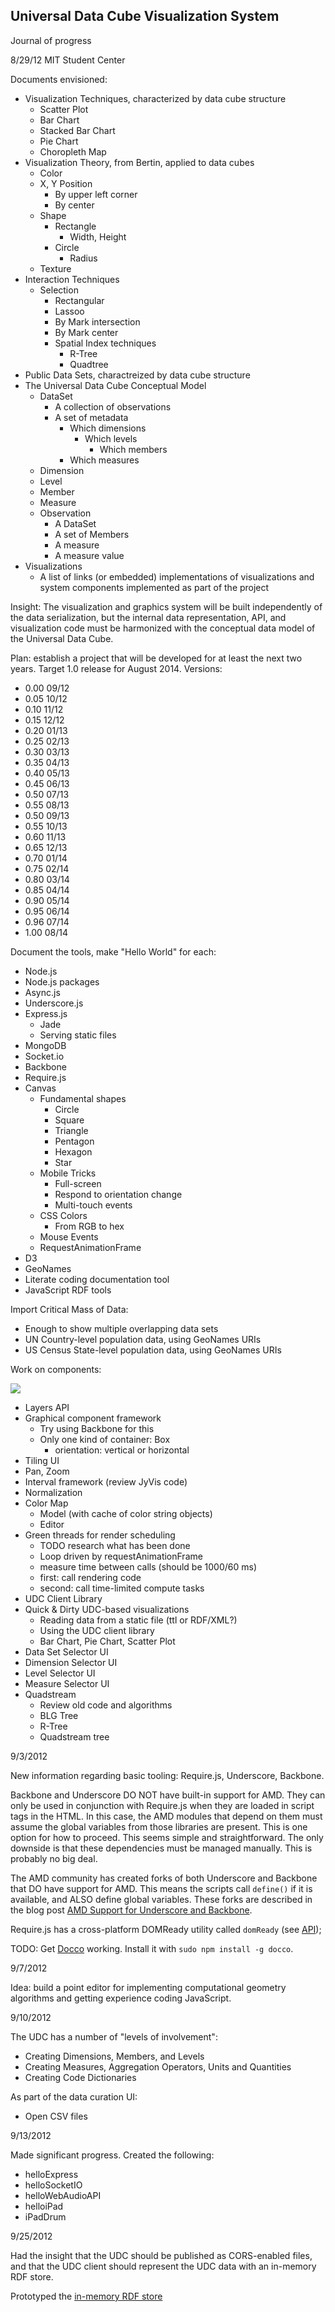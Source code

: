 Universal Data Cube Visualization System
----------------------------------------
Journal of progress

8/29/12
MIT Student Center

Documents envisioned:

 * Visualization Techniques, characterized by data cube structure
   * Scatter Plot
   * Bar Chart
   * Stacked Bar Chart
   * Pie Chart
   * Choropleth Map
 * Visualization Theory, from Bertin, applied to data cubes
   * Color
   * X, Y Position
     * By upper left corner
     * By center
   * Shape
     * Rectangle
       * Width, Height
     * Circle
       * Radius
   * Texture
 * Interaction Techniques
   * Selection
     * Rectangular
     * Lassoo
     * By Mark intersection
     * By Mark center
     * Spatial Index techniques
       * R-Tree
       * Quadtree
 * Public Data Sets, charactreized by data cube structure
 * The Universal Data Cube Conceptual Model
   * DataSet
     * A collection of observations
     * A set of metadata
       * Which dimensions
         * Which levels
           * Which members
       * Which measures
   * Dimension
   * Level
   * Member
   * Measure
   * Observation
     * A DataSet
     * A set of Members
     * A measure
     * A measure value
 * Visualizations
   * A list of links (or embedded) implementations of visualizations and system components implemented as part of the project

Insight: The visualization and graphics system will be built independently of the data serialization, but the internal data representation, API, and visualization code must be harmonized with the conceptual data model of the Universal Data Cube.

Plan: establish a project that will be developed for at least the next two years. Target 1.0 release for August 2014. Versions:

 * 0.00 09/12
 * 0.05 10/12
 * 0.10 11/12
 * 0.15 12/12
 * 0.20 01/13
 * 0.25 02/13
 * 0.30 03/13
 * 0.35 04/13
 * 0.40 05/13
 * 0.45 06/13
 * 0.50 07/13
 * 0.55 08/13
 * 0.50 09/13
 * 0.55 10/13
 * 0.60 11/13
 * 0.65 12/13
 * 0.70 01/14
 * 0.75 02/14
 * 0.80 03/14
 * 0.85 04/14
 * 0.90 05/14
 * 0.95 06/14
 * 0.96 07/14
 * 1.00 08/14

Document the tools, make "Hello World" for each:

 * Node.js
 * Node.js packages
 * Async.js
 * Underscore.js
 * Express.js
   * Jade
   * Serving static files
 * MongoDB
 * Socket.io
 * Backbone
 * Require.js
 * Canvas
   * Fundamental shapes
     * Circle
     * Square
     * Triangle
     * Pentagon
     * Hexagon
     * Star
   * Mobile Tricks
     * Full-screen
     * Respond to orientation change
     * Multi-touch events
   * CSS Colors
     * From RGB to hex
   * Mouse Events
   * RequestAnimationFrame
 * D3
 * GeoNames
 * Literate coding documentation tool
 * JavaScript RDF tools

Import Critical Mass of Data:

 * Enough to show multiple overlapping data sets
 * UN Country-level population data, using GeoNames URIs
 * US Census State-level population data, using GeoNames URIs

Work on components:

<a href="images/2012_02_17_dependencyGraph.png"><img src="images/2012_02_17_dependencyGraph_small.png"></img></a>

 * Layers API
 * Graphical component framework
   * Try using Backbone for this
   * Only one kind of container: Box
     * orientation: vertical or horizontal
 * Tiling UI
 * Pan, Zoom
 * Interval framework (review JyVis code)
 * Normalization
 * Color Map
   * Model (with cache of color string objects)
   * Editor
 * Green threads for render scheduling
   * TODO research what has been done
   * Loop driven by requestAnimationFrame
   * measure time between calls (should be 1000/60 ms)
   * first: call rendering code
   * second: call time-limited compute tasks
 * UDC Client Library
 * Quick & Dirty UDC-based visualizations
   * Reading data from a static file (ttl or RDF/XML?)
   * Using the UDC client library
   * Bar Chart, Pie Chart, Scatter Plot
 * Data Set Selector UI
 * Dimension Selector UI
 * Level Selector UI
 * Measure Selector UI
 * Quadstream
   * Review old code and algorithms
   * BLG Tree
   * R-Tree
   * Quadstream tree

9/3/2012

New information regarding basic tooling: Require.js, Underscore, Backbone.

Backbone and Underscore DO NOT have built-in support for AMD. They can only be used in conjunction with Require.js when they are loaded in script tags in the HTML. In this case, the AMD modules that depend on them must assume the global variables from those libraries are present. This is one option for how to proceed. This seems simple and straightforward. The only downside is that these dependencies must be managed manually. This is probably no big deal.

The AMD community has created forks of both Underscore and Backbone that DO have support for AMD. This means the scripts call `define()` if it is available, and ALSO define global variables. These forks are described in the blog post [AMD Support for Underscore and Backbone](http://tagneto.blogspot.com/2012/01/amd-support-for-underscore-and-backbone.html).

Require.js has a cross-platform DOMReady utility called `domReady` (see [API](http://requirejs.org/docs/api.html));

TODO: Get [Docco](http://jashkenas.github.com/docco/) working. Install it with `sudo npm install -g docco`.

9/7/2012

Idea: build a point editor for implementing computational geometry algorithms and getting experience coding JavaScript.

9/10/2012

The UDC has a number of "levels of involvement":

 * Creating Dimensions, Members, and Levels
 * Creating Measures, Aggregation Operators, Units and Quantities
 * Creating Code Dictionaries

As part of the data curation UI:

 * Open CSV files

9/13/2012

Made significant progress. Created the following:

 * helloExpress
 * helloSocketIO
 * helloWebAudioAPI
 * helloiPad
 * iPadDrum

9/25/2012

Had the insight that the UDC should be published as CORS-enabled files, and that the UDC client should represent the UDC data with an in-memory RDF store.

Prototyped the [in-memory RDF store](../inMemoryRDFStore/docs/rdf.html)
